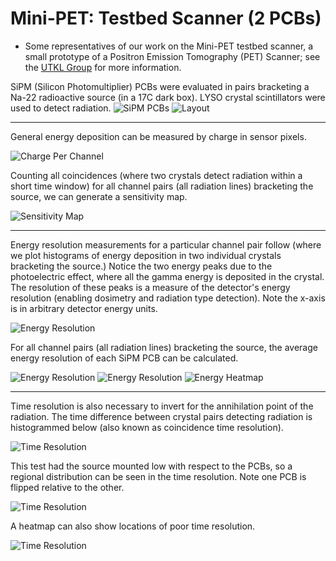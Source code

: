 <link rel="stylesheet" href="/static/css/phogroup.css">
<link rel="stylesheet" href="/static/css/layout-poster.css">
<link rel="stylesheet" href="/static/css/card-inner.css">

<div class="card" markdown="1">

# Mini-PET: Testbed Scanner (2 PCBs)

 - Some representatives of our work on the Mini-PET testbed scanner, a small prototype of a Positron Emission Tomography (PET) Scanner; see the [UTKL Group](http://www.hep.utexas.edu/utkl/index.html) for more information.


 SiPM (Silicon Photomultiplier) PCBs were evaluated in pairs bracketing a Na-22 radioactive source (in a 17C dark box).
 LYSO crystal scintillators were used to detect radiation.
![SiPM PCBs](/static/figures/mini-pet/sipm.png)
![Layout](/static/figures/mini-pet/layout.png)


---

General energy deposition can be measured by charge in sensor pixels.

![Charge Per Channel](/static/figures/mini-pet/Charge_Integration.png)

Counting all coincidences (where two crystals detect radiation within a short time window) for all channel pairs (all radiation lines) bracketing the source, we can generate a sensitivity map.

![Sensitivity Map](/static/figures/mini-pet/Coincidence_Sums.png)

---

Energy resolution measurements for a particular channel pair follow (where we plot histograms of energy deposition in two individual crystals bracketing the source.) Notice the two energy peaks due to the photoelectric effect, where all the gamma energy is deposited in the crystal.
The resolution of these peaks is a measure of the detector's energy resolution (enabling dosimetry and radiation type detection).
Note the x-axis is in arbitrary detector energy units.

![Energy Resolution](/static/figures/mini-pet/EnergySpectrumPair127-14.png)

For all channel pairs (all radiation lines) bracketing the source, the average energy resolution of each SiPM PCB can be calculated.

![Energy Resolution](/static/figures/mini-pet/EnergyResolutionPCB5.png)
![Energy Resolution](/static/figures/mini-pet/EnergyResolutionPCB6.png)
![Energy Heatmap](/static/figures/mini-pet/Energy_Heatmap.png)

---

Time resolution is also necessary to invert for the annihilation point of the radiation. The time difference between crystal pairs detecting radiation is histogrammed below (also known as coincidence time resolution).

![Time Resolution](/static/figures/mini-pet/CTR.png)

This test had the source mounted low with respect to the PCBs, so a regional distribution can be seen in the time resolution. Note one PCB is flipped relative to the other.

![Time Resolution](/static/figures/mini-pet/CTR_Histogram.png)

A heatmap can also show locations of poor time resolution.

![Time Resolution](/static/figures/mini-pet/CTR_Heatmap.png)

</div>